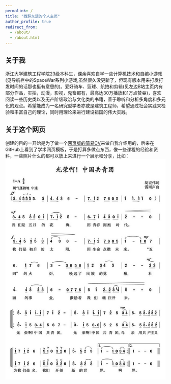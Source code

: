 ```yaml
---
permalink: /
title: "西辞东楚的个人主页"
author_profile: true
redirect_from: 
  - /about/
  - /about.html
---
```


## 关于我
浙江大学建筑工程学院23级本科生，课余喜欢自学一些计算机技术和自编小游戏(见导航栏中的SpaceWar系列小游戏,虽然很久没更新了，但现有版本用来打发打发时间的话那也挺有意思的)。爱好骑车、篮球、航拍和剪辑(见左边B站主页内有部分作品，实拍，动漫，影视，鬼畜都有，最高达30万播放和1万点赞😁)，喜欢阅读一些历史类以及无产阶级政治与文化类的书籍，善于聆听和分析多角度和多元化的观点。希望能成为一名研究型学者亦或是建筑工程师，希望通过社会实践来检验和丰富自己的理论，同时用理论来进行建设祖国的伟大实践。
## 关于这个网页
创建的目的一开始是为了做一个[网页版的简易CV](https://xcdcyq.github.io/xcdcyq000.github.io/)来做自我介绍用的，后来在GitHub上看到了学术网页模板，于是打算多做点东西，像一些课程的经验和资料，一些照片什么的都可以放上来进行一个展示和分享，比如：
![Editing a markdown file for a talk](/images/tuange.jpg)
